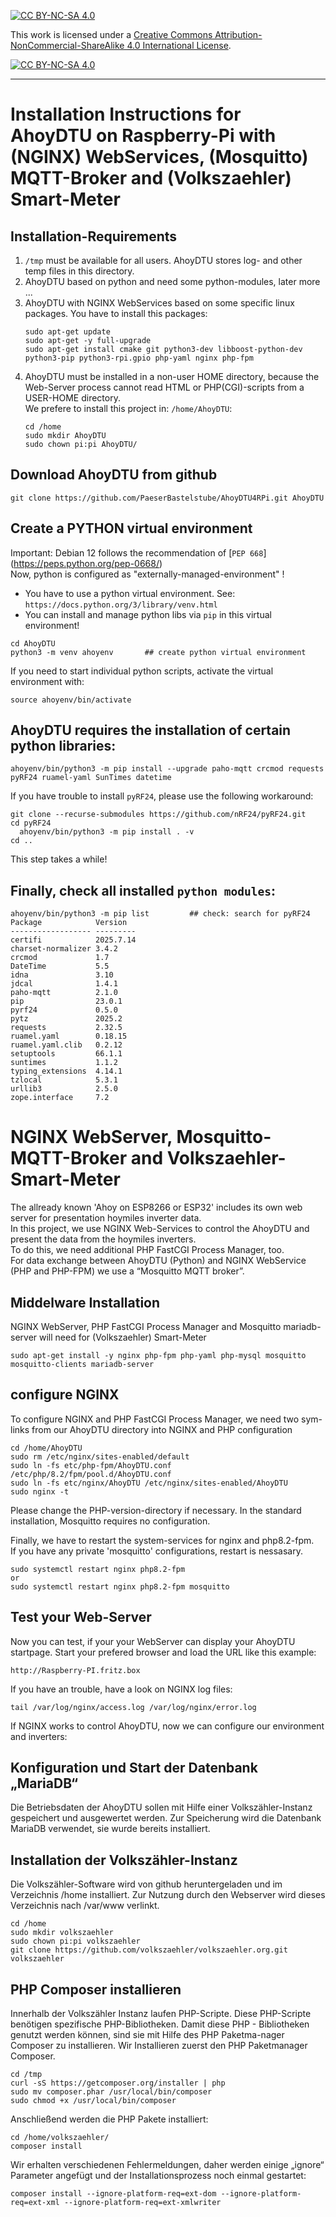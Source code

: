 [![CC BY-NC-SA 4.0][cc-by-nc-sa-shield]][cc-by-nc-sa]

This work is licensed under a
[Creative Commons Attribution-NonCommercial-ShareAlike 4.0 International License][cc-by-nc-sa].

[![CC BY-NC-SA 4.0][cc-by-nc-sa-image]][cc-by-nc-sa]

[cc-by-nc-sa]: https://creativecommons.org/licenses/by-nc-sa/4.0/deed.de
[cc-by-nc-sa-image]: https://licensebuttons.net/l/by-nc-sa/4.0/88x31.png
[cc-by-nc-sa-shield]: https://img.shields.io/badge/License-CC%20BY--NC--SA%204.0-lightgrey.svg

---
# Installation Instructions for AhoyDTU on Raspberry-Pi with (NGINX) WebServices, (Mosquitto) MQTT-Broker and (Volkszaehler) Smart-Meter

## Installation-Requirements
1. `/tmp` must be available for all users. AhoyDTU stores log- and other temp files in this directory.
2. AhoyDTU based on python and need some python-modules, later more ...
3. AhoyDTU with NGINX WebServices based on some specific linux packages. You have to install this packages:
   ```code
   sudo apt-get update
   sudo apt-get -y full-upgrade
   sudo apt-get install cmake git python3-dev libboost-python-dev python3-pip python3-rpi.gpio php-yaml nginx php-fpm
   ```
4. AhoyDTU must be installed in a non-user HOME directory, because the Web-Server process cannot read HTML or PHP(CGI)-scripts from a USER-HOME directory.  
   We prefere to install this project in: `/home/AhoyDTU`:
   ```code
   cd /home
   sudo mkdir AhoyDTU
   sudo chown pi:pi AhoyDTU/
   ```

## Download AhoyDTU from github
```code
git clone https://github.com/PaeserBastelstube/AhoyDTU4RPi.git AhoyDTU
```

## Create a PYTHON virtual environment
Important: Debian 12 follows the recommendation of [`PEP 668`]
(https://peps.python.org/pep-0668/)  
Now, python is configured as "externally-managed-environment" !
- You have to use a python virtual environment. See: `https://docs.python.org/3/library/venv.html`
- You can install and manage python libs via `pip` in this virtual environment!

```code
cd AhoyDTU
python3 -m venv ahoyenv       ## create python virtual environment
```
If you need to start individual python scripts, activate the virtual environment with:  
```code
source ahoyenv/bin/activate
```

## AhoyDTU requires the installation of certain python libraries:
```code
ahoyenv/bin/python3 -m pip install --upgrade paho-mqtt crcmod requests pyRF24 ruamel-yaml SunTimes datetime
```

If you have trouble to install `pyRF24`, please use the following workaround:
```code
git clone --recurse-submodules https://github.com/nRF24/pyRF24.git
cd pyRF24
  ahoyenv/bin/python3 -m pip install . -v
cd ..
```
This step takes a while!


## Finally, check all installed `python modules`:
```code
ahoyenv/bin/python3 -m pip list         ## check: search for pyRF24
Package            Version
------------------ ---------
certifi            2025.7.14
charset-normalizer 3.4.2
crcmod             1.7
DateTime           5.5
idna               3.10
jdcal              1.4.1
paho-mqtt          2.1.0
pip                23.0.1
pyrf24             0.5.0
pytz               2025.2
requests           2.32.5
ruamel.yaml        0.18.15
ruamel.yaml.clib   0.2.12
setuptools         66.1.1
suntimes           1.1.2
typing_extensions  4.14.1
tzlocal            5.3.1
urllib3            2.5.0
zope.interface     7.2
```


# NGINX WebServer, Mosquitto-MQTT-Broker and Volkszaehler-Smart-Meter
The allready known 'Ahoy on ESP8266 or ESP32' includes its own web server for presentation hoymiles inverter data.  
In this project, we use NGINX Web-Services to control the AhoyDTU and present the data from the hoymiles inverters.  
To do this, we need additional PHP FastCGI Process Manager, too.  
For data exchange between AhoyDTU (Python) and NGINX WebService (PHP and PHP-FPM) we use a “Mosquitto MQTT broker”.

## Middelware Installation
NGINX WebServer, PHP FastCGI Process Manager and Mosquitto
mariadb-server will need for (Volkszaehler) Smart-Meter
```code
sudo apt-get install -y nginx php-fpm php-yaml php-mysql mosquitto mosquitto-clients mariadb-server
```

## configure NGINX
To configure NGINX and PHP FastCGI Process Manager, we need two sym-links from our AhoyDTU directory into NGINX and PHP configuration
```code
cd /home/AhoyDTU
sudo rm /etc/nginx/sites-enabled/default
sudo ln -fs etc/php-fpm/AhoyDTU.conf /etc/php/8.2/fpm/pool.d/AhoyDTU.conf
sudo ln -fs etc/nginx/AhoyDTU /etc/nginx/sites-enabled/AhoyDTU
sudo nginx -t
```
Please change the PHP-version-directory if necessary.
In the standard installation, Mosquitto requires no configuration.

Finally, we have to restart the system-services for nginx and php8.2-fpm.  
If you have any private 'mosquitto' configurations, restart is nessasary.
```code
sudo systemctl restart nginx php8.2-fpm
or
sudo systemctl restart nginx php8.2-fpm mosquitto
```

## Test your Web-Server
Now you can test, if your your WebServer can display your AhoyDTU startpage. Start your prefered browser and load the URL like this example:
```code
http://Raspberry-PI.fritz.box
```

If you have an trouble, have a look on NGINX log files:
```code
tail /var/log/nginx/access.log /var/log/nginx/error.log
```

If NGINX works to control AhoyDTU, now we can configure our environment and inverters:

## Konfiguration und Start der Datenbank „MariaDB“
Die Betriebsdaten der AhoyDTU sollen mit Hilfe einer Volkszähler-Instanz gespeichert und ausgewertet werden.
Zur Speicherung wird die Datenbank MariaDB verwendet, sie wurde bereits installiert.

## Installation der Volkszähler-Instanz
Die Volkszähler-Software wird von github heruntergeladen und im Verzeichnis /home installiert.
Zur Nutzung durch den Webserver wird dieses Verzeichnis nach /var/www verlinkt.
```code
cd /home
sudo mkdir volkszaehler
sudo chown pi:pi volkszaehler
git clone https://github.com/volkszaehler/volkszaehler.org.git volkszaehler
```

## PHP Composer installieren
Innerhalb der Volkszähler Instanz laufen PHP-Scripte. Diese PHP-Scripte benötigen spezifische PHP-Bibliotheken. Damit diese PHP - Bibliotheken genutzt werden können, sind sie mit Hilfe des PHP Paketma-nager Composer zu installieren. Wir Installieren zuerst den PHP Paketmanager Composer.
```code
cd /tmp
curl -sS https://getcomposer.org/installer | php
sudo mv composer.phar /usr/local/bin/composer
sudo chmod +x /usr/local/bin/composer
```
Anschließend werden die PHP Pakete installiert:
```code
cd /home/volkszaehler/
composer install
```
Wir erhalten verschiedenen Fehlermeldungen, daher werden einige „ignore“ Parameter angefügt und der Installationsprozess noch einmal gestartet:
```code
composer install --ignore-platform-req=ext-dom --ignore-platform-req=ext-xml --ignore-platform-req=ext-xmlwriter
```
